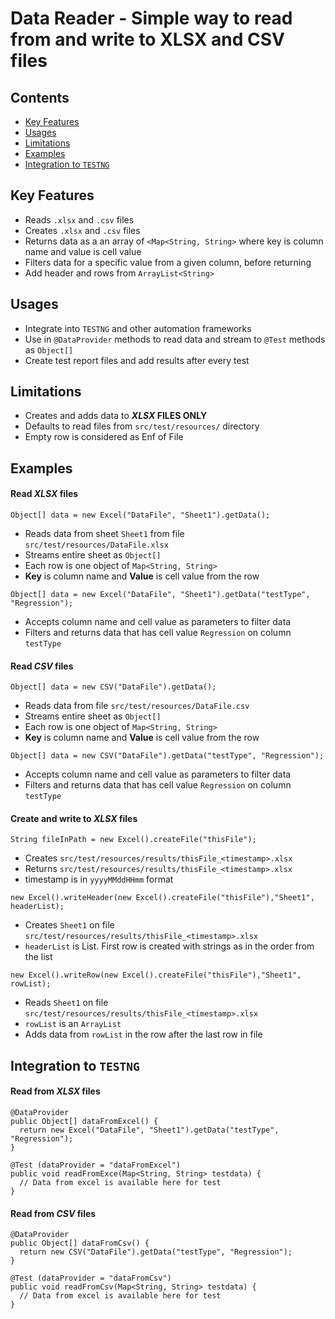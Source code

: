# Data Reader - Simple way to read from and write to XLSX and CSV files

## Contents

*  [Key Features](#kf)
*  [Usages](#use)
*  [Limitations](#lims)
*  [Examples](#ex)
*  [Integration to `TESTNG`](#testng)

<a name="kf"></a>
## Key Features

- Reads `.xlsx` and `.csv` files
- Creates `.xlsx` and `.csv` files
- Returns data as a an array of `<Map<String, String>` where key is column name and value is cell value
- Filters data for a specific value from a given column, before returning
- Add header and rows from `ArrayList<String>`

<a name="use"></a>
## Usages

- Integrate into `TESTNG` and other automation frameworks
- Use in `@DataProvider` methods to read data and stream to `@Test` methods as `Object[]`
- Create test report files and add results after every test

<a name="lims"></a>
## Limitations

- Creates and adds data to **_XLSX_ FILES ONLY**
- Defaults to read files from `src/test/resources/` directory
- Empty row is considered as Enf of File

<a name="ex"></a>
## Examples

#### Read _XLSX_ files

```
Object[] data = new Excel("DataFile", "Sheet1").getData();
```
  - Reads data from sheet `Sheet1` from file `src/test/resources/DataFile.xlsx`
  - Streams entire sheet as `Object[]`
  - Each row is one object of `Map<String, String>`
  - **Key** is column name and **Value** is cell value from the row

```
Object[] data = new Excel("DataFile", "Sheet1").getData("testType", "Regression");
```
  - Accepts column name and cell value as parameters to filter data
  - Filters and returns data that has cell value `Regression` on column `testType`

#### Read _CSV_ files

```
Object[] data = new CSV("DataFile").getData();
```
  - Reads data from file `src/test/resources/DataFile.csv`
  - Streams entire sheet as `Object[]`
  - Each row is one object of `Map<String, String>`
  - **Key** is column name and **Value** is cell value from the row

```
Object[] data = new CSV("DataFile").getData("testType", "Regression");
```
  - Accepts column name and cell value as parameters to filter data
  - Filters and returns data that has cell value `Regression` on column `testType`

#### Create and write to _XLSX_ files

```
String fileInPath = new Excel().createFile("thisFile");
```
  - Creates `src/test/resources/results/thisFile_<timestamp>.xlsx`
  - Returns `src/test/resources/results/thisFile_<timestamp>.xlsx`
  - timestamp is in `yyyyMMddHHmm` format

```
new Excel().writeHeader(new Excel().createFile("thisFile"),"Sheet1", headerList);
```
  - Creates `Sheet1` on file `src/test/resources/results/thisFile_<timestamp>.xlsx`
  - `headerList` is List<String>. First row is created with strings as in the order from the list
  
```
new Excel().writeRow(new Excel().createFile("thisFile"),"Sheet1", rowList);
```
  - Reads `Sheet1` on file `src/test/resources/results/thisFile_<timestamp>.xlsx`
  - `rowList` is an `ArrayList`
  - Adds data from `rowList` in the row after the last row in file

<a name="testng"></a>
## Integration to `TESTNG` 

#### Read from _XLSX_ files

```
@DataProvider
public Object[] dataFromExcel() {
  return new Excel("DataFile", "Sheet1").getData("testType", "Regression");
}

@Test (dataProvider = "dataFromExcel")
public void readFromExce(Map<String, String> testdata) {
  // Data from excel is available here for test
}
```

#### Read from _CSV_ files

```
@DataProvider
public Object[] dataFromCsv() {
  return new CSV("DataFile").getData("testType", "Regression");
}

@Test (dataProvider = "dataFromCsv")
public void readFromCsv(Map<String, String> testdata) {
  // Data from excel is available here for test
}
```
